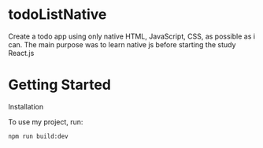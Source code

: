 # todoListNative
Create a todo app using only native HTML, JavaScript, CSS, as possible as i can. The main purpose was to learn native js before starting the study React.js

# Getting Started
Installation

To use my project, run: 
```
npm run build:dev
```
